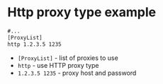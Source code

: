 # Http proxy type example

```txt
#...
[ProxyList]
http 1.2.3.5 1235

```

- `[ProxyList]` - list of proxies to use
- `http` - use HTTP proxy type
- `1.2.3.5 1235` - proxy host and password


